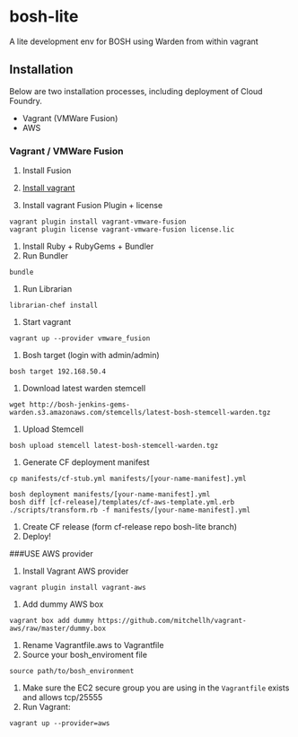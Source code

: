 # bosh-lite

A lite development env for BOSH using Warden from within vagrant

## Installation

Below are two installation processes, including deployment of Cloud Foundry.

* Vagrant (VMWare Fusion)
* AWS

### Vagrant / VMWare Fusion

1. Install Fusion 

1. [Install vagrant](http://downloads.vagrantup.com/)

1. Install vagrant Fusion Plugin + license

```
vagrant plugin install vagrant-vmware-fusion
vagrant plugin license vagrant-vmware-fusion license.lic
```

1. Install Ruby + RubyGems + Bundler
1. Run Bundler

```
bundle
```

1. Run Librarian

```
librarian-chef install
```

1. Start vagrant

```
vagrant up --provider vmware_fusion
```

1. Bosh target (login with admin/admin)

```
bosh target 192.168.50.4
```
    
1. Download latest warden stemcell

```
wget http://bosh-jenkins-gems-warden.s3.amazonaws.com/stemcells/latest-bosh-stemcell-warden.tgz
```
    
1. Upload Stemcell
 
```
bosh upload stemcell latest-bosh-stemcell-warden.tgz
```

1. Generate CF deployment manifest

```
cp manifests/cf-stub.yml manifests/[your-name-manifest].yml
```
    
```
bosh deployment manifests/[your-name-manifest].yml
bosh diff [cf-release]/templates/cf-aws-template.yml.erb
./scripts/transform.rb -f manifests/[your-name-manifest].yml
```

1. Create CF release (form cf-release repo bosh-lite branch)
1. Deploy!

###USE AWS provider

1. Install Vagrant AWS provider

```
vagrant plugin install vagrant-aws
```

1. Add dummy AWS box

```
vagrant box add dummy https://github.com/mitchellh/vagrant-aws/raw/master/dummy.box
```

1. Rename Vagrantfile.aws to Vagrantfile
1. Source your bosh_enviroment file

```
source path/to/bosh_environment
```

1. Make sure the EC2 secure group you are using in the `Vagrantfile` exists and allows tcp/25555
1. Run Vagrant:

```
vagrant up --provider=aws
```

